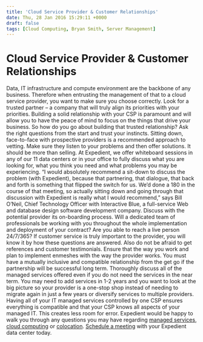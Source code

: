 ```yaml
---
title: 'Cloud Service Provider & Customer Relationships'
date: Thu, 28 Jan 2016 15:29:11 +0000
draft: false
tags: [Cloud Computing, Bryan Smith, Server Management]
---
```


Cloud Service Provider & Customer Relationships
===============================================

Data, IT infrastructure and compute environment are the backbone of any business. Therefore when entrusting the management of that to a cloud service provider, you want to make sure you choose correctly. Look for a trusted partner – a company that will truly align its priorities with your priorities. Building a solid relationship with your CSP is paramount and will allow you to have the peace of mind to focus on the things that drive your business. So how do you go about building that trusted relationship? Ask the right questions from the start and trust your instincts. Sitting down, face-to-face with prospective providers is a recommended approach to vetting. Make sure they listen to your problems and then offer solutions. It should be more than selling. At Expedient, we offer whiteboard sessions in any of our 11 data centers or in your office to fully discuss what you are looking for, what you think you need and what problems you may be experiencing. “I would absolutely recommend a sit-down to discuss the problem (with Expedient), because that partnering, that dialogue, that back and forth is something that flipped the switch for us. We’d done a 180 in the course of that meeting, so actually sitting down and going through that discussion with Expedient is really what I would recommend,” says Bill O’Neil, Chief Technology Officer with Interactive Blue, a full-service Web and database design software development company. Discuss with the potential provider its on-boarding process. Will a dedicated team of professionals be working with you throughout the whole implementation and deployment of your contract? Are you able to reach a live person 24/7/365? If customer service is truly important to the provider, you will know it by how these questions are answered. Also do not be afraid to get references and customer testimonials. Ensure that the way you work and plan to implement enmeshes with the way the provider works. You must have a mutually inclusive and compatible relationship from the get go if the partnership will be successful long term. Thoroughly discuss all of the managed services offered even if you do not need the services in the near term. You may need to add services in 1-2 years and you want to look at the big picture so your provider is a one-stop shop instead of needing to migrate again in just a few years or diversify services to multiple providers. Having all of your IT managed services controlled by one CSP ensures everything is compatible and that your CSP knows all aspects of your managed IT. This creates less room for error. Expedient would be happy to walk you through any questions you may have regarding [managed services](https://www.expedient.com/managed-services/), [cloud computing](https://www.expedient.com/cloud-computing/) or [colocation](https://www.expedient.com/the-data-centers/). [Schedule a meeting](https://www.expedient.com/the-data-centers/schedule-a-tour/) with your Expedient data center today.